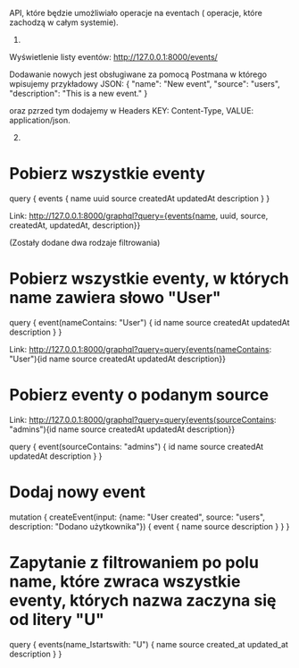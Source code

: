 API, które będzie umożliwiało operacje na eventach ( operacje, które zachodzą w całym systemie).


1.
Wyświetlenie listy eventów:
http://127.0.0.1:8000/events/


Dodawanie nowych jest obsługiwane za pomocą Postmana w którego wpisujemy przykładowy JSON:
{
    "name": "New event",
    "source": "users",
    "description": "This is a new event."
}

oraz pzrzed tym dodajemy w Headers KEY: Content-Type, VALUE: application/json.


2.
# Pobierz wszystkie eventy
query {
  events {
    name
    uuid
    source
    createdAt
    updatedAt
    description
  }
}

Link:
http://127.0.0.1:8000/graphql?query={events{name, uuid, source, createdAt, updatedAt, description}}


(Zostały dodane dwa rodzaje filtrowania)

# Pobierz wszystkie eventy, w których name zawiera słowo "User"
query {
  event(nameContains: "User") {
    id
    name
    source
    createdAt
    updatedAt
    description
  }
}

Link:
http://127.0.0.1:8000/graphql?query=query{events(nameContains: "User"){id name source createdAt updatedAt description}}


# Pobierz eventy o podanym source
Link:
http://127.0.0.1:8000/graphql?query=query{events(sourceContains: "admins"){id name source createdAt updatedAt description}}

query {
  event(sourceContains: "admins") {
    id
    name
    source
    createdAt
    updatedAt
    description
  }
}


# Dodaj nowy event
mutation {
  createEvent(input: {name: "User created", source: "users", description: "Dodano użytkownika"}) {
    event {
      name
      source
      description
    }
  }
}


# Zapytanie z filtrowaniem po polu name, które zwraca wszystkie eventy, których nazwa zaczyna się od litery "U"
query {
  events(name_Istartswith: "U") {
    name
    source
    created_at
    updated_at
    description
  }
}

